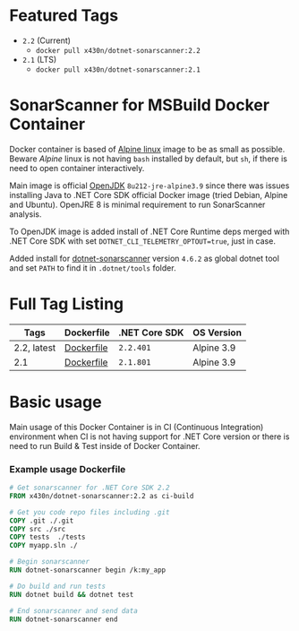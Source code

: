 # Featured Tags

* `2.2` (Current)
  * `docker pull x430n/dotnet-sonarscanner:2.2`
* `2.1` (LTS)
  * `docker pull x430n/dotnet-sonarscanner:2.1`

# SonarScanner for MSBuild Docker Container

Docker container is based of [Alpine linux](https://www.alpinelinux.org) image to be as small as possible. Beware _Alpine_ linux is not having `bash`
installed by default, but `sh`, if there is need to open container interactively.

Main image is official [OpenJDK](https://hub.docker.com/_/openjdk) `8u212-jre-alpine3.9` since there was issues installing Java to
.NET Core SDK official Docker image (tried Debian, Alpine and Ubuntu).
OpenJRE 8 is minimal requirement to run SonarScanner analysis.

To OpenJDK image is added install of .NET Core Runtime deps merged with .NET Core SDK with set `DOTNET_CLI_TELEMETRY_OPTOUT=true`, just in case.

Added install for [dotnet-sonarscanner](https://github.com/SonarSource/sonar-scanner-msbuild) version `4.6.2` as global dotnet tool and set `PATH` to find it
in `.dotnet/tools` folder.


# Full Tag Listing

Tags        | Dockerfile                   | .NET Core SDK | OS Version
----------- | ---------------------------- | ------------- | -------------
2.2, latest | [Dockerfile](https://github.com/xajler/dotnet-sonarscanner/blob/master/2.2/Dockerfile) | `2.2.401`     | Alpine 3.9
2.1         | [Dockerfile](https://github.com/xajler/dotnet-sonarscanner/blob/master/2.1/Dockerfile) | `2.1.801`     | Alpine 3.9


# Basic usage

Main usage of this Docker Container is in CI (Continuous Integration) environment when CI is not having support for .NET Core version
or there is need to run Build & Test inside of Docker Container.

### Example usage Dockerfile

```dockerfile
# Get sonarscanner for .NET Core SDK 2.2
FROM x430n/dotnet-sonarscanner:2.2 as ci-build

# Get you code repo files including .git
COPY .git ./.git
COPY src ./src
COPY tests  ./tests
COPY myapp.sln ./

# Begin sonarscanner
RUN dotnet-sonarscanner begin /k:my_app

# Do build and run tests
RUN dotnet build && dotnet test

# End sonarscanner and send data
RUN dotnet-sonarscanner end
```
